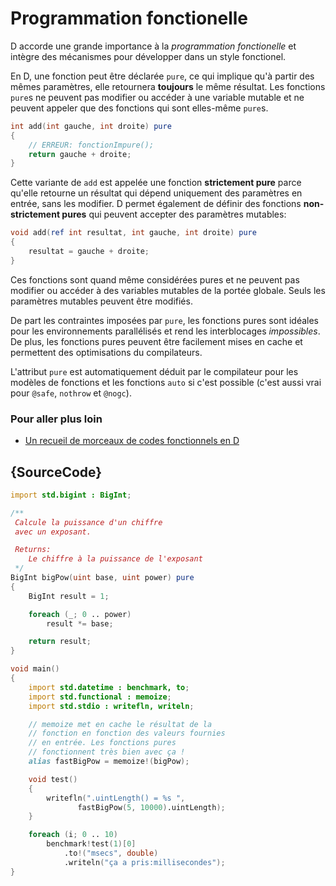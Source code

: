 # Programmation fonctionelle

D accorde une grande importance à la *programmation fonctionelle* et intègre des mécanismes pour développer dans un style fonctionel.

En D, une fonction peut être déclarée `pure`, ce qui implique qu'à partir des mêmes paramètres, elle retournera **toujours** le même résultat. Les fonctions `pure`s ne peuvent pas modifier ou accéder à une variable mutable et ne peuvent appeler que des fonctions qui sont elles-même `pure`s.

```d
int add(int gauche, int droite) pure
{
    // ERREUR: fonctionImpure();
    return gauche + droite;
}
```

Cette variante de `add` est appelée une fonction **strictement pure** parce qu'elle retourne un résultat qui dépend uniquement des paramètres en entrée, sans les modifier. D permet également de définir des fonctions **non-strictement pures** qui peuvent accepter des paramètres mutables:

```d
void add(ref int resultat, int gauche, int droite) pure
{
    resultat = gauche + droite;
}
```

Ces fonctions sont quand même considérées pures et ne peuvent pas modifier ou accéder à des variables mutables de la portée globale. Seuls les paramètres mutables peuvent être modifiés.

De part les contraintes imposées par `pure`, les fonctions pures sont idéales pour les environnements parallélisés et rend les interblocages *impossibles*.
De plus, les fonctions pures peuvent être facilement mises en cache et permettent des optimisations du compilateurs.

L'attribut `pure` est automatiquement déduit par le compilateur pour les modèles de fonctions et les fonctions `auto` si c'est possible (c'est aussi vrai pour `@safe`, `nothrow` et `@nogc`).

### Pour aller plus loin

- [Un recueil de morceaux de codes fonctionnels en D](https://garden.dlang.io)


## {SourceCode}

```d
import std.bigint : BigInt;

/**
 Calcule la puissance d'un chiffre
 avec un exposant.

 Returns:
    Le chiffre à la puissance de l'exposant
 */
BigInt bigPow(uint base, uint power) pure
{
    BigInt result = 1;

    foreach (_; 0 .. power)
        result *= base;

    return result;
}

void main()
{
    import std.datetime : benchmark, to;
    import std.functional : memoize;
    import std.stdio : writefln, writeln;

    // memoize met en cache le résultat de la 
    // fonction en fonction des valeurs fournies
    // en entrée. Les fonctions pures 
    // fonctionnent très bien avec ça !
    alias fastBigPow = memoize!(bigPow);

    void test()
    {
        writefln(".uintLength() = %s ",
        	   fastBigPow(5, 10000).uintLength);
    }

    foreach (i; 0 .. 10)
        benchmark!test(1)[0]
        	.to!("msecs", double)
        	.writeln("ça a pris:millisecondes");
}
```
